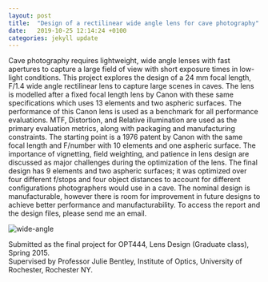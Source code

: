 ```yaml
---
layout: post
title:  "Design of a rectilinear wide angle lens for cave photography"
date:   2019-10-25 12:14:24 +0100
categories: jekyll update
---
```

Cave photography requires lightweight, wide angle lenses with fast apertures to capture a large field of view with short exposure times in low-light conditions. This project explores the design of a 24 mm focal length, F/1.4 wide angle rectilinear lens to capture large scenes in caves. The lens is modelled after a fixed focal length lens by Canon with these same specifications which uses 13 elements and two aspheric surfaces. The performance of this Canon lens is used as a benchmark for all performance evaluations. MTF, Distortion, and Relative illumination are used as the primary evaluation metrics, along with packaging and manufacturing constraints. The starting point is a 1976 patent by Canon with the same focal length and F/number with 10 elements and one aspheric surface. The importance of vignetting, field weighting, and patience in lens design are discussed as major challenges during the optimization of the lens. The final design has 9 elements and two aspheric surfaces; it was optimized over four different f/stops and four object distances to account for different configurations photographers would use in a cave. The nominal design is manufacturable, however there is room for improvement in future designs to achieve better performance and manufacturability.
To access the report and the design files, please send me an email.

![wide-angle]({{site.baseurl}}/files/wide-angle-lens.png)


Submitted as the final project for OPT444, Lens Design (Graduate class), Spring 2015.  
Supervised by Professor Julie Bentley, Institute of Optics, University of Rochester, Rochester NY.
